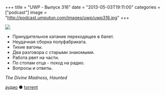 +++
title = "UWP - Выпуск 316"
date = "2013-05-03T19:11:00"
categories = ["podcast"]
image = "http://podcast.umputun.com/images/uwp/uwp316.jpg"
+++

![](https://podcast.umputun.com/images/uwp/uwp316.jpg)

- Принудительное катание переходящее в балет.
- Неудачная сборка полуфабриката.
- Тихие вагоны.
- Два разговора с старыми знакомыми.
- Работа рвет на части.
- По стопам отца - поход на радио.
- Вопросы и ответы.

_The Divine Madness, Haunted_

[аудио](https://podcast.umputun.com/media/ump_podcast316.mp3) ● [torrent](http://podcast.umputun.com/torrents/ump_podcast316.mp3.torrent)

<audio src="https://podcast.umputun.com/media/ump_podcast316.mp3" preload="none"></audio>